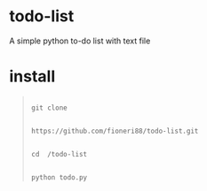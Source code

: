 # todo-list
A simple python to-do list with text file

# install
<blockquote>
<code>
git clone
<br />
https://github.com/fioneri88/todo-list.git
<br />
cd &nbsp/todo-list
<br />
python todo.py
</code>
</blockquote>
